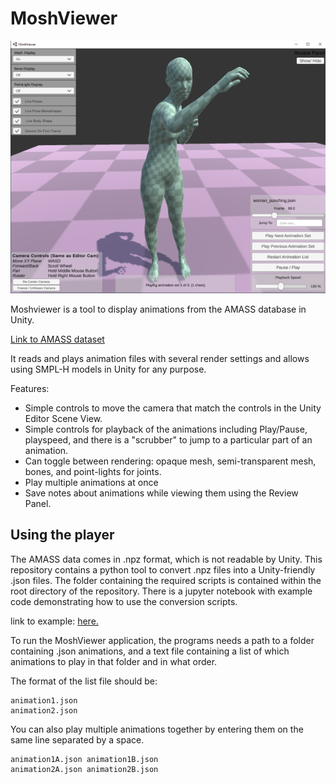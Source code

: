 # MoshViewer

![screenshit](Images/MoshViewer%20Capture.PNG)

Moshviewer is a tool to display animations from the AMASS database in Unity. 

[Link to AMASS dataset](https://amass.is.tue.mpg.de/)

It reads and plays animation files with several render settings and allows using SMPL-H models in Unity for any purpose. 

Features:
* Simple controls to move the camera that match the controls in the Unity Editor Scene View. 
* Simple controls for playback of the animations including Play/Pause, playspeed, and there is a "scrubber" to jump to a particular part of an animation.
* Can toggle between rendering: opaque mesh, semi-transparent mesh, bones, and point-lights for joints.
* Play multiple animations at once
* Save notes about animations while viewing them using the Review Panel.



## Using the player

The AMASS data comes in .npz format, which is not readable by Unity. This repository contains a python tool to convert .npz files into a Unity-friendly .json files. The folder containing the required scripts is contained within the root directory of the repository. There is a jupyter notebook with example code demonstrating how to use the conversion scripts.

link to example: [here.](https://github.com/BioMotionLab/UpdatingMoshToSMPLH/blob/master/NumpyToJSONConversionForAMASS/AMASSConverterExamples.ipynb)

To run the MoshViewer application, the programs needs a path to a folder containing .json animations, and a text file containing a list of which animations to play in that folder and in what order.

The format of the list file should be:

```
animation1.json
animation2.json
```

You can also play multiple animations together by entering them on the same line separated by a space.

```
animation1A.json animation1B.json
animation2A.json animation2B.json
```





